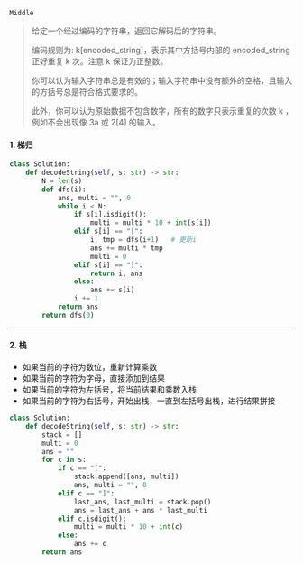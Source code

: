 `Middle`

> 给定一个经过编码的字符串，返回它解码后的字符串。
>
> 编码规则为: k[encoded_string]，表示其中方括号内部的 encoded_string 正好重复 k 次。注意 k 保证为正整数。
>
> 你可以认为输入字符串总是有效的；输入字符串中没有额外的空格，且输入的方括号总是符合格式要求的。
>
> 此外，你可以认为原始数据不包含数字，所有的数字只表示重复的次数 k ，例如不会出现像 3a 或 2[4] 的输入。
>

#### 1. 梯归

```python
class Solution:
    def decodeString(self, s: str) -> str:
        N = len(s)
        def dfs(i):
            ans, multi = "", 0
            while i < N:
                if s[i].isdigit():
                    multi = multi * 10 + int(s[i])
                elif s[i] == "[":
                    i, tmp = dfs(i+1)   # 更新i
                    ans += multi * tmp
                    multi = 0
                elif s[i] == "]":
                    return i, ans
                else:
                    ans += s[i]
                i += 1
            return ans
        return dfs(0)
```



---

#### 2. 栈

- 如果当前的字符为数位，重新计算乘数
- 如果当前的字符为字母，直接添加到结果
- 如果当前的字符为左括号，将当前结果和乘数入栈
- 如果当前的字符为右括号，开始出栈，一直到左括号出栈，进行结果拼接

```python
class Solution:
    def decodeString(self, s: str) -> str:
        stack = []
        multi = 0
        ans = ""
        for c in s:
            if c == "[":   
                stack.append([ans, multi])
                ans, multi = "", 0
            elif c == "]":
                last_ans, last_multi = stack.pop()
                ans = last_ans + ans * last_multi
            elif c.isdigit():
                multi = multi * 10 + int(c)
            else:
                ans += c
        return ans
```

